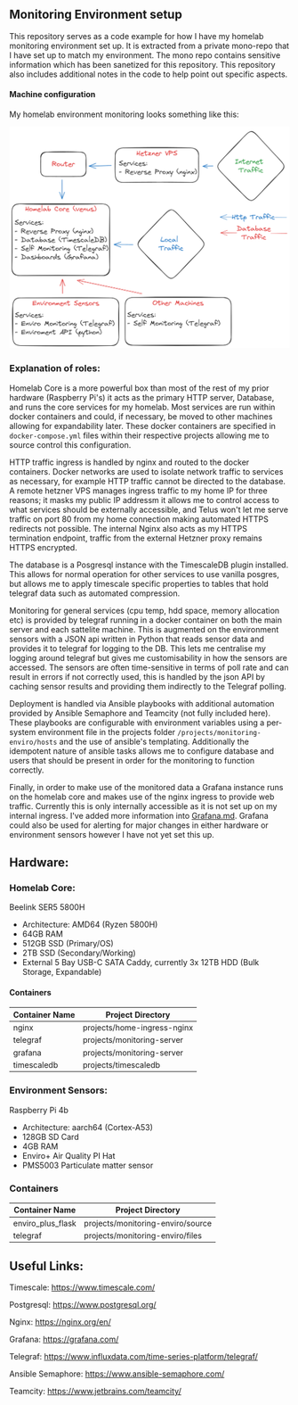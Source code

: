 ## Monitoring Environment setup

This repository serves as a code example for how I have my homelab monitoring environment set up. It is extracted from a private mono-repo that I have set up to match my environment. The mono repo contains sensitive information which has been sanetized for this repository. This repository also includes additional notes in the code to help point out specific aspects.

#### Machine configuration

My homelab environment monitoring looks something like this:

![Service Diagram](./images/image.png)

### Explanation of roles:

Homelab Core is a more powerful box than most of the rest of my prior hardware (Raspberry Pi's) it acts as the primary HTTP server, Database, and runs the core services for my homelab. Most services are run within docker containers and could, if necessary, be moved to other machines allowing for expandability later. These docker containers are specified in `docker-compose.yml` files within their respective projects allowing me to source control this configuration.

HTTP traffic ingress is handled by nginx and routed to the docker containers. Docker networks are used to isolate network traffic to services as necessary, for example HTTP traffic cannot be directed to the database. A remote hetzner VPS manages ingress traffic to my home IP for three reasons; it masks my public IP addressm it allows me to control access to what services should be externally accessible, and Telus won't let me serve traffic on port 80 from my home connection making automated HTTPS redirects not possible. The internal Nginx also acts as my HTTPS termination endpoint, traffic from the external Hetzner proxy remains HTTPS encrypted.

The database is a Posgresql instance with the TimescaleDB plugin installed. This allows for normal operation for other services to use vanilla posgres, but allows me to apply timescale specific properties to tables that hold telegraf data such as automated compression.

Monitoring for general services (cpu temp, hdd space, memory allocation etc) is provided by telegraf running in a docker container on both the main server and each sattelite machine. This is augmented on the environment sensors with a JSON api written in Python that reads sensor data and provides it to telegraf for logging to the DB. This lets me centralise my logging around telegraf but gives me customisability in how the sensors are accessed. The sensors are often time-sensitive in terms of poll rate and can result in errors if not correctly used, this is handled by the json API by caching sensor results and providing them indirectly to the Telegraf polling.

Deployment is handled via Ansible playbooks with additional automation provided by Ansible Semaphore and Teamcity (not fully included here). These playbooks are configurable with environment variables using a per-system environment file in the projects folder `/projects/monitoring-enviro/hosts` and the use of ansible's templating. Additionally the idempotent nature of ansible tasks allows me to configure database and users that should be present in order for the monitoring to function correctly.

Finally, in order to make use of the monitored data a Grafana instance runs on the homelab core and makes use of the nginx ingress to provide web traffic. Currently this is only internally accessible as it is not set up on my internal ingress. I've added more information into [Grafana.md](./grafana.md). Grafana could also be used for alerting for major changes in either hardware or environment sensors however I have not yet set this up.

## Hardware:

### Homelab Core:

Beelink SER5 5800H
- Architecture: AMD64 (Ryzen 5800H)
- 64GB RAM
- 512GB SSD (Primary/OS)
- 2TB SSD (Secondary/Working)
- External 5 Bay USB-C SATA Caddy, currently 3x 12TB HDD (Bulk Storage, Expandable)

#### Containers

| Container Name | Project Directory |
| --- | --- |
| nginx | projects/home-ingress-nginx | 
| telegraf | projects/monitoring-server |
| grafana | projects/monitoring-server |
| timescaledb | projects/timescaledb | 

### Environment Sensors:

Raspberry Pi 4b
- Architecture: aarch64 (Cortex-A53)
- 128GB SD Card
- 4GB RAM
- Enviro+ Air Quality PI Hat
- PMS5003 Particulate matter sensor

### Containers

| Container Name | Project Directory | 
| --- | --- |
| enviro_plus_flask | projects/monitoring-enviro/source |
| telegraf | projects/monitoring-enviro/files |

## Useful Links:

Timescale: https://www.timescale.com/

Postgresql: https://www.postgresql.org/

Nginx: https://nginx.org/en/

Grafana: https://grafana.com/

Telegraf: https://www.influxdata.com/time-series-platform/telegraf/

Ansible Semaphore: https://www.ansible-semaphore.com/

Teamcity: https://www.jetbrains.com/teamcity/
